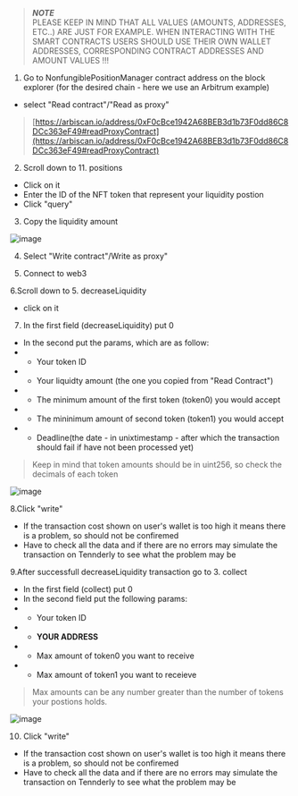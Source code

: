 > **_NOTE_**<br>
> PLEASE KEEP IN MIND THAT ALL VALUES (AMOUNTS, ADDRESSES, ETC..) ARE JUST FOR EXAMPLE. WHEN INTERACTING WITH THE SMART CONTRACTS USERS SHOULD USE THEIR OWN WALLET ADDRESSES, CORRESPONDING CONTRACT ADDRESSES AND AMOUNT VALUES !!!

1. Go to NonfungiblePositionManager contract address on the block explorer (for the desired chain - here we use an Arbitrum example) 
- select "Read contract"/"Read as proxy"
> [https://arbiscan.io/address/0xF0cBce1942A68BEB3d1b73F0dd86C8DCc363eF49#readProxyContract](https://arbiscan.io/address/0xF0cBce1942A68BEB3d1b73F0dd86C8DCc363eF49#readProxyContract)

2. Scroll down to 11. positions
- Click on it 
- Enter the ID of the NFT token that represent your liquidity postion
- Click "query"

3. Copy the liquidity amount

![image](https://github.com/CarpeCryptum/pics/blob/bb87fb890ed366f0bd74b4ccb8b8f8af0a6c7c46/Screenshot%202023-09-16%20at%2015.57.00.png)

4. Select "Write contract"/Write as proxy"

5. Connect to web3

6.Scroll down to 5. decreaseLiquidity
- click on it

7. In the first field (decreaseLiquidity) put 0
- In the second put the params, which are as follow:
- - Your token ID
- - Your liquidty amount (the one you copied from "Read Contract")
- - The minimum amount of the first token (token0) you would accept
- - The mininimum amount of second token (token1) you would accept
- - Deadline(the date - in unixtimestamp - after which the transaction should fail if have not been processed yet)
> Keep in mind that token amounts should be in uint256, so check the decimals of each token

![image](https://github.com/CarpeCryptum/pics/blob/f2334cbb80fbbfd28a5eaa4b5e5d00ee5912c83b/Screenshot%202023-09-16%20at%2017.41.52.png)

8.Click "write"
- If the transaction cost shown on user's wallet is too high it means there is a problem, so should not be confiremed
- Have to check all the data and if there are no errors may simulate the transaction on Tennderly to see what the problem may be

9.After successfull decreaseLiquidity transaction go to 3. collect
- In the first field (collect) put 0
- In the second field put the following params:
- - Your token ID
- - **YOUR ADDRESS**
- - Max amount of token0 you want to receive
- - Max amount of token1 you want to receieve
> Max amounts can be any number greater than the number of tokens your postions holds.

![image](https://github.com/CarpeCryptum/pics/blob/ad8e46dfd009bc335458fc3cba30f9574629b29b/Screenshot%202023-09-16%20at%2018.00.36.png)

10. Click "write"
- If the transaction cost shown on user's wallet is too high it means there is a problem, so should not be confiremed
- Have to check all the data and if there are no errors may simulate the transaction on Tennderly to see what the problem may be

